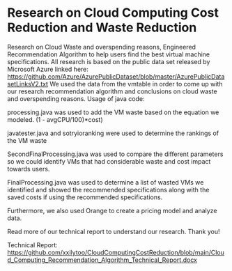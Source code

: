# Research on Cloud Computing Cost Reduction and Waste Reduction
Research on Cloud Waste and overspending reasons, Engineered Recommendation Algorithm to help users find the best virtual machine specifications. 
All research is based on the public data set released by Microsoft Azure linked here: 
https://github.com/Azure/AzurePublicDataset/blob/master/AzurePublicDatasetLinksV2.txt
We used the data from the vmtable in order to come up with our research recommendation algorithm and conclusions on cloud waste and overspending reasons. 
Usage of java code:

processing.java was used to add the VM waste based on the equation we modeled. (1 - avgCPU/100)*cost)

javatester.java and sotryioranking were used to determine the rankings of the VM waste

SecondFinalProcessing.java was used to compare the different parameters so we could identify VMs that had considerable waste and cost impact towards users.

FinalProcessing.java was used to determine a list of wasted VMs we identified and showed the recommended specifications along with the saved costs if using the recommended specifications. 

Furthermore, we also used Orange to create a pricing model and analyze data. 

Read more of our technical report to understand our research. Thank you!

Technical Report: https://github.com/xxilytoo/CloudComputingCostReduction/blob/main/Cloud_Computing_Recommendation_Algorithm_Technical_Report.docx
